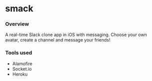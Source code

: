 # smack

### Overview
A real-time Slack clone app in iOS with messaging. Choose your own avatar, create a channel and message your friends!  

### Tools used
- Alamofire
- Socket.io
- Heroku
